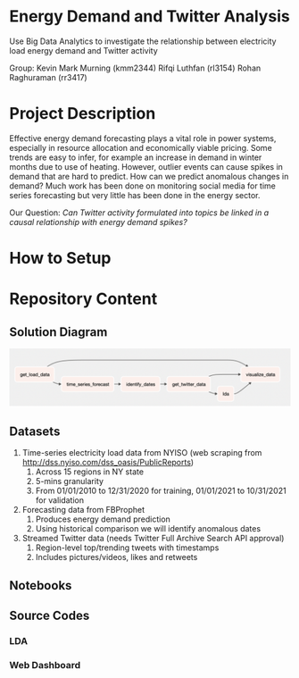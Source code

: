 # Energy Demand and Twitter Analysis

Use Big Data Analytics to investigate the relationship between electricity load energy demand and Twitter activity

Group: 
Kevin Mark Murning (kmm2344)
Rifqi Luthfan (rl3154)
Rohan Raghuraman (rr3417)

# Project Description

Effective energy demand forecasting plays a vital role in power systems, especially in resource allocation and economically viable pricing. 
Some trends are easy to infer, for example an increase in demand in winter months due to use of heating. 
However, outlier events can cause spikes in demand that are hard to predict. How can we predict anomalous changes in demand? 
Much work has been done on monitoring social media for time series forecasting but very little has been done in the energy sector.

Our Question: _Can Twitter activity formulated into topics be linked in a causal relationship with energy demand spikes?_

# How to Setup

# Repository Content

## Solution Diagram
![overall_dag](./figures/overall_dag.png)

## Datasets

1. Time-series electricity load data from NYISO (web scraping from http://dss.nyiso.com/dss_oasis/PublicReports)
    1. Across 15 regions in NY state
    2. 5-mins granularity
    3. From 01/01/2010 to 12/31/2020 for training, 01/01/2021 to 10/31/2021 for validation
2. Forecasting data from FBProphet
    1. Produces energy demand prediction
    2. Using historical comparison we will identify anomalous dates
3. Streamed Twitter data (needs Twitter Full Archive Search API approval)
    1. Region-level top/trending tweets with timestamps
    2. Includes pictures/videos, likes and retweets

## Notebooks

## Source Codes

### LDA

### Web Dashboard

